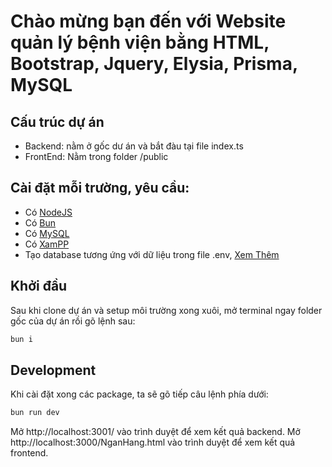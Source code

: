 # Chào mừng bạn đến với Website quản lý bệnh viện bằng HTML, Bootstrap, Jquery, Elysia, Prisma, MySQL

## Cấu trúc dự án
+ Backend: nằm ở gốc dư án và bắt đàu tại file index.ts
+ FrontEnd: Nằm trong folder /public

## Cài đặt mỗi trường, yêu cầu:
+ Có [NodeJS](https://nodejs.org/en/download/prebuilt-installer)
+ Có [Bun](https://bun.sh/docs/installation)
+ Có [MySQL](https://dev.mysql.com/downloads/installer/)
+ Có [XamPP](https://www.apachefriends.org/download.html)
+ Tạo database tương ứng với dữ liệu trong file .env, [Xem Thêm](https://www.prisma.io/docs/getting-started/setup-prisma/start-from-scratch/relational-databases/connect-your-database-typescript-mysql)

## Khởi đầu
Sau khi clone dự án và setup môi trường xong xuôi, mở terminal ngay folder gốc của dự án rồi gõ lệnh sau:
```bash
bun i
```

## Development
Khi cài đặt xong các package, ta sẽ gõ tiếp câu lệnh phía dưới:
```bash
bun run dev
```

Mở http://localhost:3001/ vào trình duyệt để xem kết quả backend.
Mở http://localhost:3000/NganHang.html vào trình duyệt để xem kết quả frontend.
